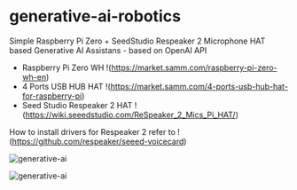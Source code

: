 # generative-ai-robotics

Simple Raspberry Pi Zero + SeedStudio Respeaker 2 Microphone HAT based Generative AI Assistans - based on OpenAI API

- Raspberry Pi Zero WH !(https://market.samm.com/raspberry-pi-zero-wh-en)
- 4 Ports USB HUB HAT !(https://market.samm.com/4-ports-usb-hub-hat-for-raspberry-pi)
- Seed Studio Respeaker 2 HAT !(https://wiki.seeedstudio.com/ReSpeaker_2_Mics_Pi_HAT/)

How to install drivers for Respeaker 2 refer to  !(https://github.com/respeaker/seeed-voicecard)

![generative-ai](https://github.com/user-attachments/assets/783f66fa-018c-4541-b5cb-ed8fa08deab9)

![generative-ai](https://github.com/user-attachments/assets/bce10209-4754-4668-bb41-ebaf99064614)




